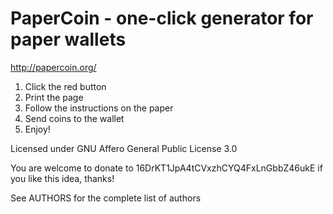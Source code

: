 PaperCoin - one-click generator for paper wallets
=================================================

http://papercoin.org/

1. Click the red button
2. Print the page
3. Follow the instructions on the paper
4. Send coins to the wallet
5. Enjoy!

Licensed under GNU Affero General Public License 3.0

You are welcome to donate to 16DrKT1JpA4tCVxzhCYQ4FxLnGbbZ46ukE
if you like this idea, thanks!

See AUTHORS for the complete list of authors

